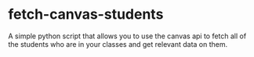 # fetch-canvas-students
A simple python script that allows you to use the canvas api to fetch all of the students who are in your classes and get relevant data on them.
